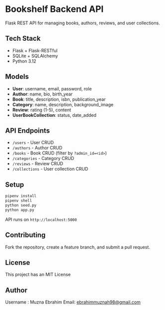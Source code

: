 # Bookshelf Backend API

Flask REST API for managing books, authors, reviews, and user collections.

## Tech Stack
- Flask + Flask-RESTful
- SQLite + SQLAlchemy
- Python 3.12

## Models
- **User**: username, email, password, role
- **Author**: name, bio, birth_year
- **Book**: title, description, isbn, publication_year
- **Category**: name, description, background_image
- **Review**: rating (1-5), content
- **UserBookCollection**: status, date_added

## API Endpoints
- `/users` - User CRUD
- `/authors` - Author CRUD
- `/books` - Book CRUD (filter by `?admin_id=<id>`)
- `/categories` - Category CRUD
- `/reviews` - Review CRUD
- `/collections` - User collection CRUD

## Setup
```bash
pipenv install
pipenv shell
python seed.py
python app.py
```

API runs on `http://localhost:5000`

## Contributing
Fork the repository, create a feature branch, and submit a pull request.

## License
 This project has an MIT License

## Author
Username : Muzna Ebrahim 
Email: ebrahimmuznah98@gmail.com